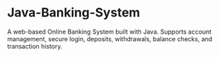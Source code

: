 # Java-Banking-System
A web-based Online Banking System built with Java. Supports account management, secure login, deposits, withdrawals, balance checks, and transaction history.
